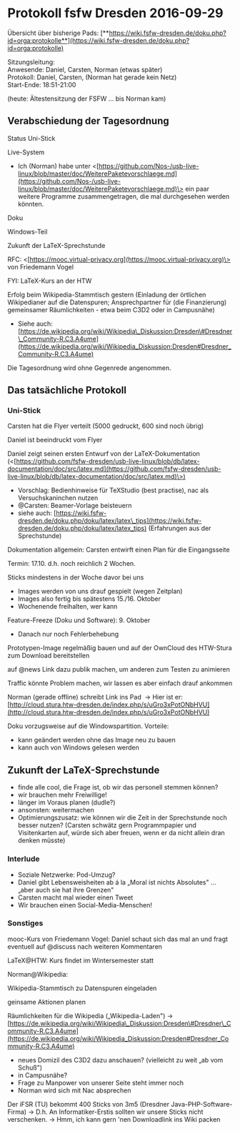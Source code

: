 Protokoll fsfw Dresden 2016-09-29
=================================

Übersicht über bisherige Pads:
[**https://wiki.fsfw-dresden.de/doku.php?id=orga:protokolle**](https://wiki.fsfw-dresden.de/doku.php?id=orga:protokolle)  

Sitzungsleitung:   
Anwesende: Daniel, Carsten, Norman (etwas später)  
Protokoll: Daniel, Carsten, (Norman hat gerade kein Netz)  
Start-Ende: 18:51-21:00  
  
(heute: Ältestensitzung der FSFW … bis Norman kam)  
  

Verabschiedung der Tagesordnung
-------------------------------

Status Uni-Stick

Live-System

-   Ich (Norman) habe unter
    \<[https://github.com/Nos-/usb-live-linux/blob/master/doc/WeiterePaketevorschlaege.md](https://github.com/Nos-/usb-live-linux/blob/master/doc/WeiterePaketevorschlaege.md)\>
    ein paar weitere Programme zusammengetragen, die mal durchgesehen
    werden könnten.

Doku

Windows-Teil

Zukunft der LaTeX-Sprechstunde

RFC:
\<[https://mooc.virtual-privacy.org](https://mooc.virtual-privacy.org)\>
von Friedemann Vogel

FYI: LaTeX-Kurs an der HTW

Erfolg beim Wikipedia-Stammtisch gestern (Einladung der örtlichen
Wikipedianer auf die Datenspuren; Ansprechpartner für (die Finanzierung)
gemeinsamer Räumlichkeiten - etwa beim C3D2 oder in Campusnähe)

-   Siehe auch:
    [https://de.wikipedia.org/wiki/Wikipedia\_Diskussion:Dresden\#Dresdner\_Community-R.C3.A4ume](https://de.wikipedia.org/wiki/Wikipedia_Diskussion:Dresden#Dresdner_Community-R.C3.A4ume)

  
Die Tagesordnung wird ohne Gegenrede angenommen.  
  

Das tatsächliche Protokoll
--------------------------

  

### Uni-Stick

Carsten hat die Flyer verteilt (5000 gedruckt, 600 sind noch übrig)

Daniel ist beeindruckt vom Flyer

Daniel zeigt seinen ersten Entwurf von der LaTeX-Dokumentation
(\<[https://github.com/fsfw-dresden/usb-live-linux/blob/db/latex-documentation/doc/src/latex.md](https://github.com/fsfw-dresden/usb-live-linux/blob/db/latex-documentation/doc/src/latex.md)\>)

-   Vorschlag: Bedienhinweise für TeXStudio (best practise), nac als
    Versuchskaninchen nutzen
-   @Carsten: Beamer-Vorlage beisteuern
-   siehe auch:
    [https://wiki.fsfw-dresden.de/doku.php/doku/latex/latex\_tips](https://wiki.fsfw-dresden.de/doku.php/doku/latex/latex_tips)
    (Erfahrungen aus der Sprechstunde)

Dokumentation allgemein: Carsten entwirft einen Plan für die
Eingangsseite

Termin: 17.10. d.h. noch reichlich 2 Wochen.

Sticks mindestens in der Woche davor bei uns

-   Images werden von uns drauf gespielt (wegen Zeitplan)
-   Images also fertig bis spätestens 15./16. Oktober
-   Wochenende freihalten, wer kann

Feature-Freeze (Doku und Software): 9. Oktober

-   Danach nur noch Fehlerbehebung

Prototypen-Image regelmäßig bauen und auf der OwnCloud des HTW-Stura zum
Download bereitstellen

auf @news Link dazu publik machen, um anderen zum Testen zu animieren

Traffic könnte Problem machen, wir lassen es aber einfach drauf ankommen

Norman (gerade offline) schreibt Link ins Pad  -\> Hier ist er:
[http://cloud.stura.htw-dresden.de/index.php/s/uGro3xPotONbHVU](http://cloud.stura.htw-dresden.de/index.php/s/uGro3xPotONbHVU)

Doku vorzugsweise auf die Windowspartition. Vorteile:

-   kann geändert werden ohne das Image neu zu bauen
-   kann auch von Windows gelesen werden

  

Zukunft der LaTeX-Sprechstunde
------------------------------

-   finde alle cool, die Frage ist, ob wir das personell stemmen können?
-   wir brauchen mehr Freiwillige!
-   länger im Voraus planen (dudle?)
-   ansonsten: weitermachen
-   Optimierungszusatz: wie können wir die Zeit in der Sprechstunde noch
    besser nutzen? (Carsten schwätz gern Programmpapier und
    Visitenkarten auf, würde sich aber freuen, wenn er da nicht allein
    dran denken müsste)

  

### Interlude

-   Soziale Netzwerke: Pod-Umzug?
-   Daniel gibt Lebensweisheiten ab á la „Moral ist nichts Absolutes" …
    „aber auch sie hat ihre Grenzen"
-   Carsten macht mal wieder einen Tweet
-   Wir brauchen einen Social-Media-Menschen!

  

### Sonstiges

mooc-Kurs von Friedemann Vogel: Daniel schaut sich das mal an und fragt
eventuell auf @discuss nach weiteren Kommentaren

LaTeX@HTW: Kurs findet im Wintersemester statt

Norman@Wikipedia:

Wikipedia-Stammtisch zu Datenspuren eingeladen

geinsame Aktionen planen

Räumlichkeiten für die Wikipedia („Wikipedia-Laden") -\>
[https://de.wikipedia.org/wiki/Wikipedia\_Diskussion:Dresden\#Dresdner\_Community-R.C3.A4ume](https://de.wikipedia.org/wiki/Wikipedia_Diskussion:Dresden#Dresdner_Community-R.C3.A4ume)

-   neues Domizil des C3D2 dazu anschauen? (vielleicht zu weit „ab vom
    Schuß")
-   in Campusnähe?
-   Frage zu Manpower von unserer Seite steht immer noch
-   Norman wird sich mit Nac absprechen

Der iFSR (TU) bekommt 400 Sticks von 3m5 (Dresdner
Java-PHP-Software-Firma) → D.h. An Informatiker-Erstis sollten wir
unsere Sticks nicht verschenken. -\> Hmm, ich kann gern 'nen
Downloadlink ins Wiki packen

  

